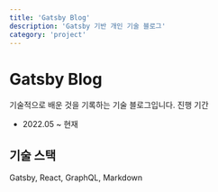 ```yaml
---
title: 'Gatsby Blog'
description: 'Gatsby 기반 개인 기술 블로그'
category: 'project'
---
```


# Gatsby Blog 
기술적으로 배운 것을 기록하는 기술 블로그입니다.
진행 기간
- 2022.05 ~ 현재

## 기술 스택
Gatsby, React, GraphQL, Markdown
